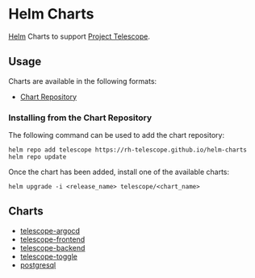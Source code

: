 # Helm Charts

[Helm](https://helm.sh) Charts to support [Project Telescope](https://rh-telescope.github.io).

## Usage

Charts are available in the following formats:

* [Chart Repository](https://helm.sh/docs/topics/chart_repository/)

### Installing from the Chart Repository

The following command can be used to add the chart repository:

```shell
helm repo add telescope https://rh-telescope.github.io/helm-charts
helm repo update
```

Once the chart has been added, install one of the available charts:

```shell
helm upgrade -i <release_name> telescope/<chart_name>
```

## Charts

* [telescope-argocd](charts/telescope-argocd)
* [telescope-frontend](charts/telescope-frontend)
* [telescope-backend](charts/telescope-backend)
* [telescope-toggle](charts/telescope-toggle)
* [postgresql](charts/postgresql)

